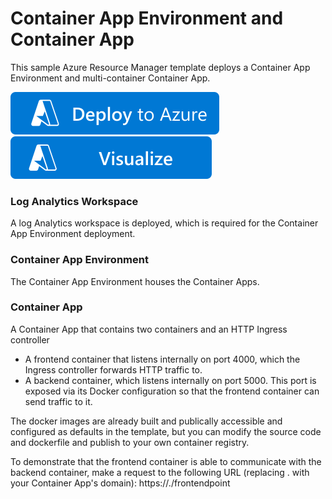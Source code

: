 # Container App Environment and Container App
This sample Azure Resource Manager template deploys a Container App Environment and multi-container Container App.

[![Deploy To Azure](https://raw.githubusercontent.com/Azure/azure-quickstart-templates/master/1-CONTRIBUTION-GUIDE/images/deploytoazure.svg?sanitize=true)](https://portal.azure.com/#create/Microsoft.Template/uri/https%3A%2F%2Fraw.githubusercontent.com%2Fazureossd%2FContainer-Apps%2Fmaster%2Fmulticontainer%2Fnodejs%2Fdeploy%2Fazuredeploy.json)  [![Visualize](https://raw.githubusercontent.com/Azure/azure-quickstart-templates/master/1-CONTRIBUTION-GUIDE/images/visualizebutton.svg?sanitize=true)](http://armviz.io/#/?load=https%3A%2F%2Fraw.githubusercontent.com%2Fazureossd%2FContainer-Apps%2Fmaster%2Fmulticontainer%2Fnodejs%2Fdeploy%2Fazuredeploy.json)

### Log Analytics Workspace

A log Analytics workspace is deployed, which is required for the Container App Environment deployment.

### Container App Environment

The Container App Environment houses the Container Apps.

### Container App

A Container App that contains two containers and an HTTP Ingress controller
- A frontend container that listens internally on port 4000, which the Ingress controller forwards HTTP traffic to.
- A backend container, which listens internally on port 5000. This port is exposed via its Docker configuration so that the frontend container can send traffic to it.

The docker images are already built and publically accessible and configured as defaults in the template, but you can modify the source code and dockerfile and publish to your own container registry.

To demonstrate that the frontend container is able to communicate with the backend container, make a request to the following URL (replacing <ContainerAppName>.<FQDNSuffix> with your Container App's domain):
https://<ContainerAppName>.<FQDNSuffix>/frontendpoint